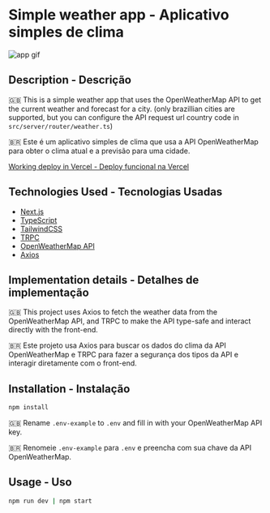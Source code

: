 # Simple weather app - Aplicativo simples de clima


![app gif](https://user-images.githubusercontent.com/62309738/188205557-6ba3f0af-2508-4d2f-a975-fd7e2d2c9123.gif)

## Description - Descrição

:uk: This is a simple weather app that uses the OpenWeatherMap API to get the current weather and forecast for a city. (only brazillian cities are supported, but you can configure the API request url country code in `src/server/router/weather.ts`)


:brazil: Este é um aplicativo simples de clima que usa a API OpenWeatherMap para obter o clima atual e a previsão para uma cidade.

[Working deploy in Vercel - Deploy funcional na Vercel](https://weather-webapp-pi.vercel.app/)

## Technologies Used - Tecnologias Usadas

- [Next.js](https://nextjs.org)
- [TypeScript](https://www.typescriptlang.org/)
- [TailwindCSS](https://tailwindcss.com)
- [TRPC](https://trpc.io)
- [OpenWeatherMap API](https://openweathermap.org/api)
- [Axios](https://axios-http.com/)

## Implementation details - Detalhes de implementação

:uk: This project uses Axios to fetch the weather data from the OpenWeatherMap API, and TRPC to make the API type-safe and interact directly with the front-end.


:brazil: Este projeto usa Axios para buscar os dados do clima da API OpenWeatherMap e TRPC para fazer a segurança dos tipos da API e interagir diretamente com o front-end.

## Installation - Instalação

```bash
npm install
```

:uk: Rename `.env-example` to `.env` and fill in with your OpenWeatherMap API key.


:brazil: Renomeie `.env-example` para `.env` e preencha com sua chave da API OpenWeatherMap.


## Usage - Uso

```bash
npm run dev | npm start
```
